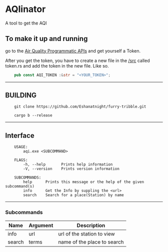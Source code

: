 # AQIinator
A tool to get the AQI

## To make it up and running

go to the [Air Quality Programmatic APIs](https://aqicn.org/data-platform/token/) and get yourself a Token.

After you get the token, you have to create a new file in the [/src](/src/) called token.rs
and add the token in the new file. Like so.

```rust
    pub const AQI_TOKEN :&str = "<YOUR_TOKEN>";
```

---

## BUILDING

```terminal
    git clone https://github.com/Eshanatnight/furry-tribble.git
```

```terminal
    cargo b --release
```

---

## Interface

```terminal
    USAGE:
        aqi.exe <SUBCOMMAND>

    FLAGS:
        -h, --help       Prints help information
        -V, --version    Prints version information

    SUBCOMMANDS:
        help      Prints this message or the help of the given subcommand(s)
        info      Get the Info by suppling the <url>
        search    Search for a place(Station) by name
```

---

### Subcommands

|Name   |Argument|Description                |
|-------|--------|---------------------------|
|info   |url     |url of the station to view |
|search |terms   |name of the place to search|
